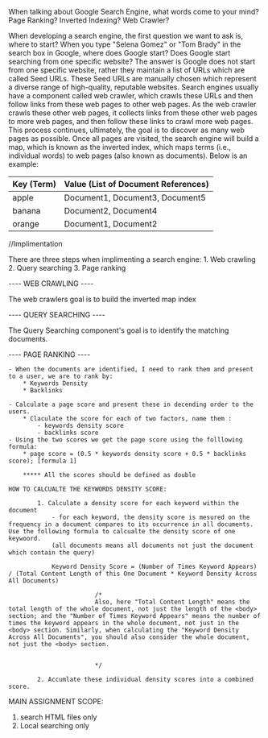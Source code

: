 When talking about Google Search Engine, what words come to your mind? Page Ranking? Inverted Indexing? Web Crawler?

When developing a search engine, the first question we want to ask is, where to start? When you type "Selena Gomez" or "Tom Brady" in the search box in Google, where does Google start? Does Google start searching from one specific website? The answer is Google does not start from one specific website, rather they maintain a list of URLs which are called Seed URLs. These Seed URLs are manually chosen which represent a diverse range of high-quality, reputable websites. Search engines usually have a component called web crawler, which crawls these URLs and then follow links from these web pages to other web pages. As the web crawler crawls these other web pages, it collects links from these other web pages to more web pages, and then follow these links to crawl more web pages. This process continues, ultimately, the goal is to discover as many web pages as possible. Once all pages are visited, the search engine will build a map, which is known as the inverted index, which maps terms (i.e., individual words) to web pages (also known as documents). Below is an example:

| Key (Term) | Value (List of Document References)      |
|-----------|---------------------------------------|
| apple     | Document1, Document3, Document5       |
| banana    | Document2, Document4                   |
| orange    | Document1, Document2                   |



//Implimentation 

There are three steps when implimenting a search engine:
    1. Web crawling
    2. Query searching
    3. Page ranking

---- WEB CRAWLING ----

The web crawlers goal is to build the inverted map index

---- QUERY SEARCHING ----

The Query Searching component's goal is to identify the matching documents.

---- PAGE RANKING ----

    - When the documents are identified, I need to rank them and present to a user, we are to rank by:
        * Keywords Density
        * Backlinks

    - Calculate a page score and present these in decending order to the users. 
        * Claculate the score for each of two factors, name them :
            - keywords density score
            - backlinks score
    - Using the two scores we get the page score using the folllowing formula:
        * page score = (0.5 * keywords density score + 0.5 * backlinks score); [formula 1]

        ***** All the scores should be defined as double 

    HOW TO CALCUALTE THE KEYWORDS DENSITY SCORE:

            1. Calculate a density score for each keyword within the document
                - for each keyword, the density score is mesured on the frequency in a document compares to its occurrence in all documents. Use the following formula to calcualte the density score of one keywoord. 
                (all documents means all documents not just the document which contain the query)

                Keyword Density Score = (Number of Times Keyword Appears) / (Total Content Length of this One Document * Keyword Density Across All Documents)

                            /*
                            Also, here "Total Content Length" means the total length of the whole document, not just the length of the <body> section; and the "Number of Times Keyword Appears" means the number of times the keyword appears in the whole document, not just in the <body> section. Similarly, when calculating the "Keyword Density Across All Documents", you should also consider the whole document, not just the <body> section.


                            */

            2. Accumlate these individual density scores into a combined score.


MAIN ASSIGNMENT SCOPE:

1. search HTML files only
2. Local searching only

